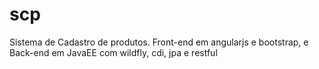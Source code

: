 # scp
Sistema de Cadastro de produtos. Front-end em angularjs e bootstrap, e Back-end em JavaEE com wildfly, cdi, jpa e restful

